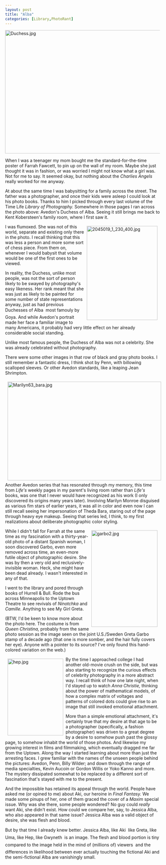 ```yaml
---
layout: post
title: "Alba"
categories: [Library,PhotoRant]
---
```

<img alt="Duchess.jpg" src="http://www.botzilla.com/blog/pix2006/Duchess.jpg" width="807" height="400" border="0" />

When I was a teenager my mom bought me the standard-for-the-time poster of Farrah Fawcett, to pin up on the wall of my room. Maybe she just thought it was in fashion, or was worried I might not know what a girl was. Not for me to say. It seemed okay, but nothing about the <i>Charlies Angels</i> really worked for me anyway.

At about the same time I was babysitting for a family across the street. The father was a photographer, and once their kids were asleep I could look at his photo books. Thanks to him I picked through every last volume of the Time Life <i>Library of Photography.</i> Somewhere in those pages I ran across the photo above: Avedon's Duchess of Alba. Seeing it still brings me back to Kent Kobersteen's family room, where I first saw it.

<img alt="2045019_1_230_400.jpg" src="http://www.botzilla.com/blog/archives/2045019_1_230_400.jpg" width="230" height="305" border="0" align="right" hspace=8 vspace=6/>I was flumoxed. She was not of this world, separate and existing only there in the photo. I recall thinking that this was less a person and more some sort of chess piece. From them on, whenever I would babysit that volume would be one of the first ones to be viewed.

In reality, the Duchess, unlike most people, was not the sort of person likely to be swayed by photography's easy likeness. Her rank meant that she was just as likely to be painted for some number of state representations anyway, just as had previous Duchesses of Alba &#151; most famouly by Goya. And while Avedon's portrait made her face a familiar image to many Americans, it probably had very little effect on her already considerable social standing.

Unlike most famous people, the Duchess of Alba was not a celebrity. She was already celebrated without photography.

There were some other images in that row of black and gray photo books. I still remember a fantastic dress, I think shot by Penn, with billowing scalloped sleeves. Or other Avedon standards, like a leaping Jean Shrimpton.

<img alt="Marilyn63_bara.jpg" src="http://www.botzilla.com/blog/archives/Marilyn63_bara.jpg" width="500" height="320" border="0" align="left" vspace=6 hspace=8/>Another Avedon series that has resonated through my memory, this time from <cite>Life's</cite> weekly pages in my parent's living room rather than <i>Life's</i> books, was one that I never would have recognized as his work (I only discovered its origins many years later). Involving Marilyn Monroe disguised as various fim stars of earlier years, it was all in color and even now I can still recall seeing her impersonation of Theda Bara, staring out of the page through heavy eye makeup. Seeing that series led, I think, to my first realizations about deliberate photographic color styling.

<img alt="garbo2.jpg" src="http://www.botzilla.com/blog/pix2006/garbo2.jpg" width="215" height="313" border="0" align="right" vspace=6 hspace=8 />While I didn't fall for Farrah at the same time as my fascination with a thirty-year-old photo of a distant Spanish woman, I soon discovered Garbo, even more removed across time, an even-more futile object of photographic desire. She was by then a very old and reclusively-invisible woman. Heck, she might have been dead already. I wasn't interested in any of that.

I went to the library and pored through books of Hurrell & Bull. Rode the bus across Minneapolis to the Uptown Theatre to see revivals of <i>Ninotchka</i> and <i>Camille.</i> Anything to see My Girl Greta.

(BTW, I'd be keen to know more about the photo here. The costume is from <i>Queen Christina,</i> probably from the same photo session as the image seen on the joint U.S./Sweden Greta Garbo stamp of a decade ago (that one is more somber, and the hair fully covers her eye). Anyone with a pointer to its source? I've only found this hand-colored variation on the web.)

<img alt="hep.jpg" src="http://www.botzilla.com/blog/pix2006/hep.jpg" width="181" height="249" border="0" hspace=8 vspace=6 align="left" />By the time I approached college I had another old-movie crush on the side, but was also starting to recognize the curious effects of celebrity photography in a more abstract way. I recall think of how one late night, when I'd stayed up to watch <i>Anna Christie,</i> thinking about the power of mathematical models, of how a complex matrix of voltages and patterns of colored dots could give rise to an image that still invoked emotional attachment.

More than a simple emotional attachment, it's certainly true that my desire at that age to be a photographer (specifically, a fashion photographer) was driven to a great degree by a desire to somehow push past the glossy page, to somehow inhabit the world of those photos. And likewise my growing interest in films and filmmaking, which eventually dragged me far from the Uptown. Along the way I started learning about more than just the arresting faces. I grew familiar with the names of the unseen people behind the pictures: Avedon, Penn, Billy Wilder; and down through the range of media specialties, Kevin Aucoin or Gordon Willis or Yoko Kanno and more. The mystery dissipated somewhat to be replaced by a different sort of fascination that's stayed with me to the present.

And the impossible has retained its appeal through the world. People have asked me (or opined to me) about Aki, our heroine in <i>Final Fantasy.</i> We made some pinups of her, one of them graced the cover of a <i>Maxim</i> special issue. Why was she there, some people wondered? No guy could <i>really</i> want Aki, she didn't exist. How could we compare her, say, to Jessica Alba, who also appeared in that same issue? Jessica Alba was a valid object of desire, she was flesh and blood.

But by that time I already knew better. Jessica Alba, like Aki &#151; like Greta, like Uma, like Hep, like Gwyneth &#151; is an image. The flesh and blood portion is tiny compared to the image held in the mind of (millions of) viewers &#151; and the differences in likelihood between ever actually touching the fictional Aki and the semi-fictional Alba are vanishingly small.


